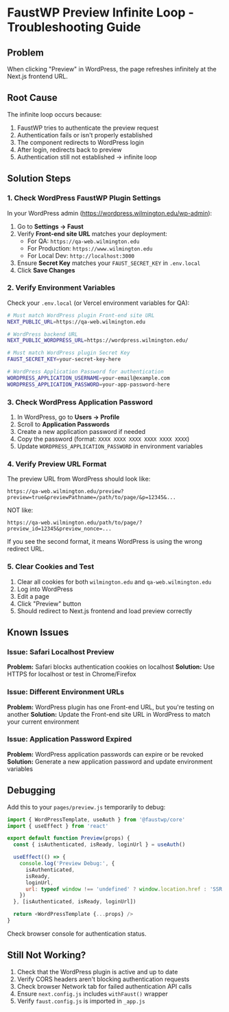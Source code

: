 # FaustWP Preview Infinite Loop - Troubleshooting Guide

## Problem
When clicking "Preview" in WordPress, the page refreshes infinitely at the Next.js frontend URL.

## Root Cause
The infinite loop occurs because:
1. FaustWP tries to authenticate the preview request
2. Authentication fails or isn't properly established
3. The component redirects to WordPress login
4. After login, redirects back to preview
5. Authentication still not established → infinite loop

## Solution Steps

### 1. Check WordPress FaustWP Plugin Settings

In your WordPress admin (https://wordpress.wilmington.edu/wp-admin):

1. Go to **Settings → Faust**
2. Verify **Front-end site URL** matches your deployment:
   - For QA: `https://qa-web.wilmington.edu`
   - For Production: `https://www.wilmington.edu`
   - For Local Dev: `http://localhost:3000`
3. Ensure **Secret Key** matches your `FAUST_SECRET_KEY` in `.env.local`
4. Click **Save Changes**

### 2. Verify Environment Variables

Check your `.env.local` (or Vercel environment variables for QA):

```bash
# Must match WordPress plugin Front-end site URL
NEXT_PUBLIC_URL=https://qa-web.wilmington.edu

# WordPress backend URL
NEXT_PUBLIC_WORDPRESS_URL=https://wordpress.wilmington.edu/

# Must match WordPress plugin Secret Key
FAUST_SECRET_KEY=your-secret-key-here

# WordPress Application Password for authentication
WORDPRESS_APPLICATION_USERNAME=your-email@example.com
WORDPRESS_APPLICATION_PASSWORD=your-app-password-here
```

### 3. Check WordPress Application Password

1. In WordPress, go to **Users → Profile**
2. Scroll to **Application Passwords**
3. Create a new application password if needed
4. Copy the password (format: `XXXX XXXX XXXX XXXX XXXX XXXX`)
5. Update `WORDPRESS_APPLICATION_PASSWORD` in environment variables

### 4. Verify Preview URL Format

The preview URL from WordPress should look like:
```
https://qa-web.wilmington.edu/preview?preview=true&previewPathname=/path/to/page/&p=12345&...
```

NOT like:
```
https://qa-web.wilmington.edu/path/to/page/?preview_id=12345&preview_nonce=...
```

If you see the second format, it means WordPress is using the wrong redirect URL.

### 5. Clear Cookies and Test

1. Clear all cookies for both `wilmington.edu` and `qa-web.wilmington.edu`
2. Log into WordPress
3. Edit a page
4. Click "Preview" button
5. Should redirect to Next.js frontend and load preview correctly

## Known Issues

### Issue: Safari Localhost Preview
**Problem:** Safari blocks authentication cookies on localhost
**Solution:** Use HTTPS for localhost or test in Chrome/Firefox

### Issue: Different Environment URLs
**Problem:** WordPress plugin has one Front-end URL, but you're testing on another
**Solution:** Update the Front-end site URL in WordPress to match your current environment

### Issue: Application Password Expired
**Problem:** WordPress application passwords can expire or be revoked
**Solution:** Generate a new application password and update environment variables

## Debugging

Add this to your `pages/preview.js` temporarily to debug:

```javascript
import { WordPressTemplate, useAuth } from '@faustwp/core'
import { useEffect } from 'react'

export default function Preview(props) {
  const { isAuthenticated, isReady, loginUrl } = useAuth()

  useEffect(() => {
    console.log('Preview Debug:', {
      isAuthenticated,
      isReady,
      loginUrl,
      url: typeof window !== 'undefined' ? window.location.href : 'SSR'
    })
  }, [isAuthenticated, isReady, loginUrl])

  return <WordPressTemplate {...props} />
}
```

Check browser console for authentication status.

## Still Not Working?

1. Check that the WordPress plugin is active and up to date
2. Verify CORS headers aren't blocking authentication requests
3. Check browser Network tab for failed authentication API calls
4. Ensure `next.config.js` includes `withFaust()` wrapper
5. Verify `faust.config.js` is imported in `_app.js`
